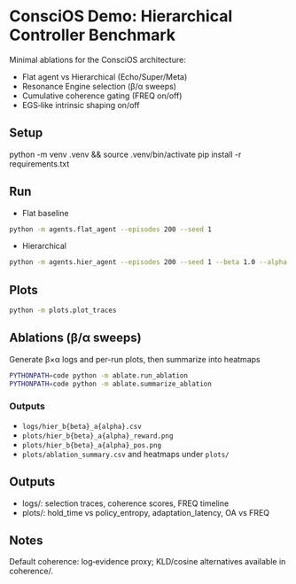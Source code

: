 # ConsciOS Demo: Hierarchical Controller Benchmark

Minimal ablations for the ConsciOS architecture:
- Flat agent vs Hierarchical (Echo/Super/Meta)
- Resonance Engine selection (β/α sweeps)
- Cumulative coherence gating (FREQ on/off)
- EGS‑like intrinsic shaping on/off

## Setup
python -m venv .venv && source .venv/bin/activate
pip install -r requirements.txt

## Run
- Flat baseline
```bash
python -m agents.flat_agent --episodes 200 --seed 1
```
- Hierarchical
```bash
python -m agents.hier_agent --episodes 200 --seed 1 --beta 1.0 --alpha 0.5 --freq_on true --egs_on true
```

## Plots
```bash
python -m plots.plot_traces
```

## Ablations (β/α sweeps)
Generate β×α logs and per-run plots, then summarize into heatmaps
```bash
PYTHONPATH=code python -m ablate.run_ablation
PYTHONPATH=code python -m ablate.summarize_ablation
```

### Outputs
- `logs/hier_b{beta}_a{alpha}.csv`
- `plots/hier_b{beta}_a{alpha}_reward.png`
- `plots/hier_b{beta}_a{alpha}_pos.png`
- `plots/ablation_summary.csv` and heatmaps under `plots/`

## Outputs
- logs/: selection traces, coherence scores, FREQ timeline
- plots/: hold_time vs policy_entropy, adaptation_latency, OA vs FREQ

## Notes
Default coherence: log‑evidence proxy; KLD/cosine alternatives available in coherence/.


